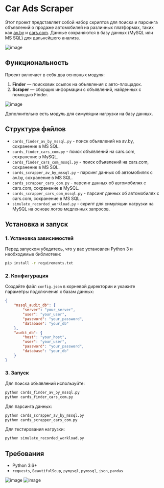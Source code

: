 # Car Ads Scraper

Этот проект представляет собой набор скриптов для поиска и парсинга объявлений о продаже автомобилей на различных платформах, таких как [av.by](https://cars.av.by) и [cars.com](https://www.cars.com). Данные сохраняются в базу данных (MySQL или MS SQL) для дальнейшего анализа.

![image](https://github.com/user-attachments/assets/a5253b8b-8d4b-483f-aaa5-07909d52477d)

## Функциональность

Проект включает в себя два основных модуля:
1. **Finder** — поисковик ссылок на объявления с авто-площадок.
2. **Scraper** — сборщик информации с объявлений, найденных с помощью Finder.


![image](https://github.com/user-attachments/assets/6bee24ca-8440-41f4-ad7c-5e780f71a0cd)

Дополнительно есть модуль для симуляции нагрузки на базу данных.

## Структура файлов

- `cards_finder_av_by_mssql.py` - поиск объявлений на av.by, сохранение в MS SQL.
- `cards_finder_cars_com.py` - поиск объявлений на cars.com, сохранение в MySQL.
- `cards_finder_cars_com_mssql.py` - поиск объявлений на cars.com, сохранение в MS SQL.
- `cards_scrapper_av_by_mssql.py` - парсинг данных об автомобилях с av.by, сохранение в MS SQL.
- `cards_scrapper_cars_com.py` - парсинг данных об автомобилях с cars.com, сохранение в MySQL.
- `cards_scrapper_cars_com_mssql.py` - парсинг данных об автомобилях с cars.com, сохранение в MS SQL.
- `simulate_recorded_workload.py` - скрипт для симуляции нагрузки на MySQL на основе логов медленных запросов.

## Установка и запуск

### 1. Установка зависимостей

Перед запуском убедитесь, что у вас установлен Python 3 и необходимые библиотеки:

```bash
pip install -r requirements.txt
```

### 2. Конфигурация

Создайте файл `config.json` в корневой директории и укажите параметры подключения к базам данных:

```json
{
    "mssql_audit_db": {
        "server": "your_server",
        "user": "your_user",
        "password": "your_password",
        "database": "your_db"
    },
    "audit_db": {
        "host": "your_host",
        "user": "your_user",
        "password": "your_password",
        "database": "your_db"
    }
}
```

### 3. Запуск

Для поиска объявлений используйте:
```bash
python cards_finder_av_by_mssql.py
python cards_finder_cars_com.py
```

Для парсинга данных:
```bash
python cards_scrapper_av_by_mssql.py
python cards_scrapper_cars_com.py
```

Для тестирования нагрузки:
```bash
python simulate_recorded_workload.py
```

## Требования
- Python 3.6+
- `requests`, `BeautifulSoup`, `pymysql`, `pymssql`, `json`, `pandas`


![image](https://github.com/user-attachments/assets/b69d0f87-2a9c-4b0e-a835-c59a706124a5)
![image](https://www.dailydoseofds.com/content/images/2024/11/Screen-Recording-2024-11-02-at-10.52.10-PM.gif)


